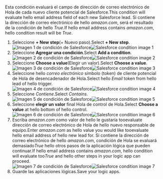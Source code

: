 <span data-ttu-id="8fdd0-101">Esta condición evaluará el campo de dirección de correo electrónico de Hola de cada nuevo cliente potencial de Salesforce.</span><span class="sxs-lookup"><span data-stu-id="8fdd0-101">This condition will evaluate hello email address field of each new Salesforce lead.</span></span> <span data-ttu-id="8fdd0-102">Si contiene la dirección de correo electrónico de hello *amazon.com*, será el resultado de la condición de hello *True*.</span><span class="sxs-lookup"><span data-stu-id="8fdd0-102">If hello email address contains *amazon.com*, hello condition result will be *True*.</span></span>

1. <span data-ttu-id="8fdd0-103">Seleccione **+ New step**(+ Nuevo paso).</span><span class="sxs-lookup"><span data-stu-id="8fdd0-103">Select **+ New step**.</span></span>  
   <span data-ttu-id="8fdd0-104">![Imagen 1 de condición de Salesforce](./media/connectors-create-api-salesforce/condition-1.png)</span><span class="sxs-lookup"><span data-stu-id="8fdd0-104">![Salesforce condition image 1](./media/connectors-create-api-salesforce/condition-1.png)</span></span>   
2. <span data-ttu-id="8fdd0-105">Seleccione **Agregar una condición**.</span><span class="sxs-lookup"><span data-stu-id="8fdd0-105">Select **Add a condition**.</span></span>    
   <span data-ttu-id="8fdd0-106">![Imagen 2 de condición de Salesforce](./media/connectors-create-api-salesforce/condition-2.png)</span><span class="sxs-lookup"><span data-stu-id="8fdd0-106">![Salesforce condition image 2](./media/connectors-create-api-salesforce/condition-2.png)</span></span>  
3. <span data-ttu-id="8fdd0-107">Seleccione **Choose a value**(Elegir un valor).</span><span class="sxs-lookup"><span data-stu-id="8fdd0-107">Select **Choose a value**.</span></span>    
   <span data-ttu-id="8fdd0-108">![Imagen 3 de condición de Salesforce](./media/connectors-create-api-salesforce/condition-3.png)</span><span class="sxs-lookup"><span data-stu-id="8fdd0-108">![Salesforce condition image 3](./media/connectors-create-api-salesforce/condition-3.png)</span></span>  
4. <span data-ttu-id="8fdd0-109">Seleccione hello *correo electrónico* símbolo (token) de cliente potencial de Hola de desencadenador de Hola.</span><span class="sxs-lookup"><span data-stu-id="8fdd0-109">Select hello *Email* token from hello lead of hello trigger.</span></span>    
   <span data-ttu-id="8fdd0-110">![Imagen 4 de condición de Salesforce](./media/connectors-create-api-salesforce/condition-4.png)</span><span class="sxs-lookup"><span data-stu-id="8fdd0-110">![Salesforce condition image 4](./media/connectors-create-api-salesforce/condition-4.png)</span></span>  
5. <span data-ttu-id="8fdd0-111">Seleccione *Contiene*.</span><span class="sxs-lookup"><span data-stu-id="8fdd0-111">Select *Contains*.</span></span>      
   <span data-ttu-id="8fdd0-112">![Imagen 5 de condición de Salesforce](./media/connectors-create-api-salesforce/condition-5.png)</span><span class="sxs-lookup"><span data-stu-id="8fdd0-112">![Salesforce condition image 5](./media/connectors-create-api-salesforce/condition-5.png)</span></span>  
6. <span data-ttu-id="8fdd0-113">Seleccione **elegir un valor** final Hola de control de Hola.</span><span class="sxs-lookup"><span data-stu-id="8fdd0-113">Select **Choose a value** at hello bottom of hello control.</span></span>     
   <span data-ttu-id="8fdd0-114">![Imagen 6 de condición de Salesforce](./media/connectors-create-api-salesforce/condition-6.png)</span><span class="sxs-lookup"><span data-stu-id="8fdd0-114">![Salesforce condition image 6](./media/connectors-create-api-salesforce/condition-6.png)</span></span>  
7. <span data-ttu-id="8fdd0-115">Escriba *amazon.com* como valor de hello le gustaría tooevaluate dirección de correo electrónico de Hola de hello nuevo responsable de equipo.</span><span class="sxs-lookup"><span data-stu-id="8fdd0-115">Enter *amazon.com* as hello value you would like tooevaluate hello email address of hello new lead for.</span></span> <span data-ttu-id="8fdd0-116">Si contiene la dirección de correo electrónico de hello *amazon.com*, condición de Hola se evaluará demasiado*True* hello otros pasos de la aplicación lógica que pueden continuar.</span><span class="sxs-lookup"><span data-stu-id="8fdd0-116">If hello email address contains *amazon.com*, hello condition will evaluate too*True* and hello other steps in your logic app can proceed.</span></span>    
   <span data-ttu-id="8fdd0-117">![Imagen 7 de condición de Salesforce](./media/connectors-create-api-salesforce/condition-7.png)</span><span class="sxs-lookup"><span data-stu-id="8fdd0-117">![Salesforce condition image 7](./media/connectors-create-api-salesforce/condition-7.png)</span></span>  
8. <span data-ttu-id="8fdd0-118">Guarde las aplicaciones lógicas.</span><span class="sxs-lookup"><span data-stu-id="8fdd0-118">Save your logic apps.</span></span>  

